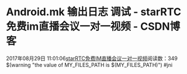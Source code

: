 # Android.mk 输出日志 调试 - starRTC免费im直播会议一对一视频 - CSDN博客
2017年08月29日 11:01:06[starRTC免费IM直播会议一对一视频](https://me.csdn.net/elesos)阅读数：349
$(warning "the value of MY_FILES_PATH is $(MY_FILES_PATH)") #jni
